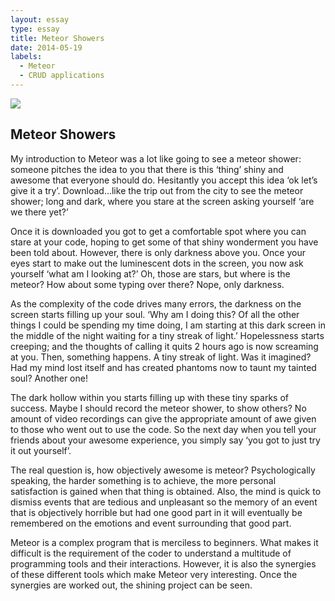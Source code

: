 ```yaml
---
layout: essay
type: essay
title: Meteor Showers
date: 2014-05-19
labels:
  - Meteor
  - CRUD applications
---
```


<img class="ui medium left floated image" src="http://en.es-static.us/upl/2012/12/meteor_Geminid_12-12-2012_Mike_O_Neal_Oklahoma-e1355400539555.jpeg">

## Meteor Showers
My introduction to Meteor was a lot like going to see a meteor shower: someone pitches the idea to you that there is this ‘thing’ shiny and awesome that everyone should do. Hesitantly you accept this idea ‘ok let’s give it a try’. Download…like the trip out from the city to see the meteor shower; long and dark, where you stare at the screen asking yourself ‘are we there yet?’

Once it is downloaded you got to get a comfortable spot where you can stare at your code, hoping to get some of that shiny wonderment you have been told about. However, there is only darkness above you. Once your eyes start to make out the luminescent dots in the screen, you now ask yourself ‘what am I looking at?’ Oh, those are stars, but where is the meteor? How about some typing over there? Nope, only darkness.

 As the complexity of the code drives many errors, the darkness on the screen starts filling up your soul. ‘Why am I doing this? Of all the other things I could be spending my time doing, I am starting at this dark screen in the middle of the night waiting for a tiny streak of light.’ Hopelessness starts creeping; and the thoughts of calling it quits 2 hours ago is now screaming at you. Then, something happens. A tiny streak of light. Was it imagined? Had my mind lost itself and has created phantoms now to taunt my tainted soul? Another one! 

The dark hollow within you starts filling up with these tiny sparks of success. Maybe I should record the meteor shower, to show others? No amount of video recordings can give the appropriate amount of awe given to those who went out to use the code. So the next day when you tell your friends about your awesome experience, you simply say ‘you got to just try it out yourself’.

The real question is, how objectively awesome is meteor? Psychologically speaking, the harder something is to achieve, the more personal satisfaction is gained when that thing is obtained. Also, the mind is quick to dismiss events that are tedious and unpleasant so the memory of an event that is objectively horrible but had one good part in it will eventually be remembered on the emotions and event surrounding that good part.

Meteor is a complex program that is merciless to beginners. What makes it difficult is the requirement of the coder to understand a multitude of programming tools and their interactions. However, it is also the synergies of these different tools which make Meteor very interesting. Once the synergies are worked out, the shining project can be seen.




